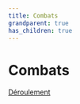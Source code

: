 ```yaml
---
title: Combats
grandparent: true
has_children: true
---
```


# Combats

[Déroulement](combats/déroulement.md)
